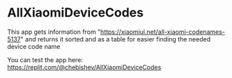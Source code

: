 # AllXiaomiDeviceCodes
This app gets information from "https://xiaomiui.net/all-xiaomi-codenames-5137" and returns it sorted and as a table for easier finding the needed device code name

You can test the app here:
https://replit.com/@chebishev/AllXiaomiDeviceCodes
